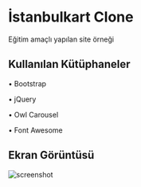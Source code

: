 # İstanbulkart Clone

Eğitim amaçlı yapılan site örneği


## Kullanılan Kütüphaneler

• Bootstrap

• jQuery

• Owl Carousel

• Font Awesome


## Ekran Görüntüsü

![screenshot](https://github.com/abdullah-aydogan/istanbulkart-clone/assets/117303457/b8f5a02e-d2c5-4785-8b35-9d16e36c7a8c)
